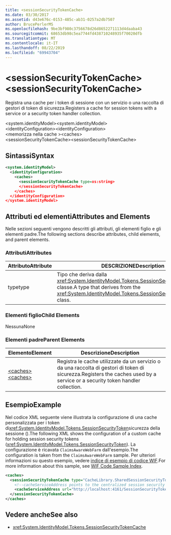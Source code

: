 ```yaml
---
title: <sessionSecurityTokenCache>
ms.date: 03/30/2017
ms.assetid: d43e676c-0153-485c-ab31-0257a2db7507
author: BrucePerlerMS
ms.openlocfilehash: 9be3bf980c3756678d26d8652271113d4daaba43
ms.sourcegitcommit: 68653db98c5ea7744fd438710248935f70020dfb
ms.translationtype: MT
ms.contentlocale: it-IT
ms.lasthandoff: 08/22/2019
ms.locfileid: "69943704"
---
```

# <a name="sessionsecuritytokencache"></a><span data-ttu-id="17a69-101">\<sessionSecurityTokenCache></span><span class="sxs-lookup"><span data-stu-id="17a69-101">\<sessionSecurityTokenCache></span></span>
<span data-ttu-id="17a69-102">Registra una cache per i token di sessione con un servizio o una raccolta di gestori di token di sicurezza.</span><span class="sxs-lookup"><span data-stu-id="17a69-102">Registers a cache for session tokens with a service or a security token handler collection.</span></span>  
  
 <span data-ttu-id="17a69-103">\<system.identityModel></span><span class="sxs-lookup"><span data-stu-id="17a69-103">\<system.identityModel></span></span>  
<span data-ttu-id="17a69-104">\<identityConfiguration></span><span class="sxs-lookup"><span data-stu-id="17a69-104">\<identityConfiguration></span></span>  
<span data-ttu-id="17a69-105">\<memorizza nella cache ></span><span class="sxs-lookup"><span data-stu-id="17a69-105">\<caches></span></span>  
<span data-ttu-id="17a69-106">\<sessionSecurityTokenCache></span><span class="sxs-lookup"><span data-stu-id="17a69-106">\<sessionSecurityTokenCache></span></span>  
  
## <a name="syntax"></a><span data-ttu-id="17a69-107">Sintassi</span><span class="sxs-lookup"><span data-stu-id="17a69-107">Syntax</span></span>  
  
```xml  
<system.identityModel>  
  <identityConfiguration>  
    <caches>  
      <sessionSecurityTokenCache type=xs:string>  
      </sessionSecurityTokenCache>  
    </caches>  
  </identityConfiguration>  
</system.identityModel>  
```  
  
## <a name="attributes-and-elements"></a><span data-ttu-id="17a69-108">Attributi ed elementi</span><span class="sxs-lookup"><span data-stu-id="17a69-108">Attributes and Elements</span></span>  
 <span data-ttu-id="17a69-109">Nelle sezioni seguenti vengono descritti gli attributi, gli elementi figlio e gli elementi padre.</span><span class="sxs-lookup"><span data-stu-id="17a69-109">The following sections describe attributes, child elements, and parent elements.</span></span>  
  
### <a name="attributes"></a><span data-ttu-id="17a69-110">Attributi</span><span class="sxs-lookup"><span data-stu-id="17a69-110">Attributes</span></span>  
  
|<span data-ttu-id="17a69-111">Attributo</span><span class="sxs-lookup"><span data-stu-id="17a69-111">Attribute</span></span>|<span data-ttu-id="17a69-112">DESCRIZIONE</span><span class="sxs-lookup"><span data-stu-id="17a69-112">Description</span></span>|  
|---------------|-----------------|  
|<span data-ttu-id="17a69-113">type</span><span class="sxs-lookup"><span data-stu-id="17a69-113">type</span></span>|<span data-ttu-id="17a69-114">Tipo che deriva dalla <xref:System.IdentityModel.Tokens.SessionSecurityTokenCache> classe.</span><span class="sxs-lookup"><span data-stu-id="17a69-114">A type that derives from the <xref:System.IdentityModel.Tokens.SessionSecurityTokenCache> class.</span></span>|  
  
### <a name="child-elements"></a><span data-ttu-id="17a69-115">Elementi figlio</span><span class="sxs-lookup"><span data-stu-id="17a69-115">Child Elements</span></span>  
 <span data-ttu-id="17a69-116">Nessuna</span><span class="sxs-lookup"><span data-stu-id="17a69-116">None</span></span>  
  
### <a name="parent-elements"></a><span data-ttu-id="17a69-117">Elementi padre</span><span class="sxs-lookup"><span data-stu-id="17a69-117">Parent Elements</span></span>  
  
|<span data-ttu-id="17a69-118">Elemento</span><span class="sxs-lookup"><span data-stu-id="17a69-118">Element</span></span>|<span data-ttu-id="17a69-119">Descrizione</span><span class="sxs-lookup"><span data-stu-id="17a69-119">Description</span></span>|  
|-------------|-----------------|  
|[<span data-ttu-id="17a69-120">\<caches></span><span class="sxs-lookup"><span data-stu-id="17a69-120">\<caches></span></span>](caches.md)|<span data-ttu-id="17a69-121">Registra le cache utilizzate da un servizio o da una raccolta di gestori di token di sicurezza.</span><span class="sxs-lookup"><span data-stu-id="17a69-121">Registers the caches used by a service or a security token handler collection.</span></span>|  
  
## <a name="example"></a><span data-ttu-id="17a69-122">Esempio</span><span class="sxs-lookup"><span data-stu-id="17a69-122">Example</span></span>  
 <span data-ttu-id="17a69-123">Nel codice XML seguente viene illustrata la configurazione di una cache personalizzata per i token di<xref:System.IdentityModel.Tokens.SessionSecurityToken>sicurezza della sessione ().</span><span class="sxs-lookup"><span data-stu-id="17a69-123">The following XML shows the configuration of a custom cache for holding session security tokens (<xref:System.IdentityModel.Tokens.SessionSecurityToken>).</span></span> <span data-ttu-id="17a69-124">La configurazione è ricavata `ClaimsAwareWebFarm` dall'esempio.</span><span class="sxs-lookup"><span data-stu-id="17a69-124">The configuration is taken from the `ClaimsAwareWebFarm` sample.</span></span> <span data-ttu-id="17a69-125">Per ulteriori informazioni su questo esempio, vedere [indice di esempio di codice WIF](../../../security/wif-code-sample-index.md).</span><span class="sxs-lookup"><span data-stu-id="17a69-125">For more information about this sample, see [WIF Code Sample Index](../../../security/wif-code-sample-index.md).</span></span>  
  
```xml  
<caches>  
  <sessionSecurityTokenCache type="CacheLibrary.SharedSessionSecurityTokenCache, CacheLibrary">  
    <!--cacheServiceAddress points to the centralized session security token cache service running in the web farm.-->  
    <cacheServiceAddress url="http://localhost:4161/SessionSecurityTokenCacheService.svc" />  
  </sessionSecurityTokenCache>  
</caches>  
```  
  
## <a name="see-also"></a><span data-ttu-id="17a69-126">Vedere anche</span><span class="sxs-lookup"><span data-stu-id="17a69-126">See also</span></span>

- <xref:System.IdentityModel.Tokens.SessionSecurityTokenCache>
